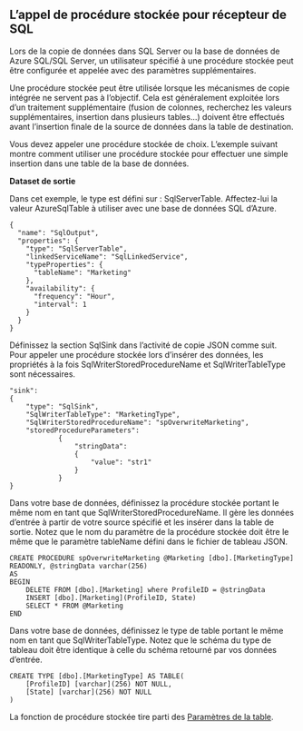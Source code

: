 ## <a name="invoking-stored-procedure-for-sql-sink"></a>L’appel de procédure stockée pour récepteur de SQL

Lors de la copie de données dans SQL Server ou la base de données de Azure SQL/SQL Server, un utilisateur spécifié à une procédure stockée peut être configurée et appelée avec des paramètres supplémentaires. 

Une procédure stockée peut être utilisée lorsque les mécanismes de copie intégrée ne servent pas à l’objectif. Cela est généralement exploitée lors d’un traitement supplémentaire (fusion de colonnes, recherchez les valeurs supplémentaires, insertion dans plusieurs tables...) doivent être effectués avant l’insertion finale de la source de données dans la table de destination. 

Vous devez appeler une procédure stockée de choix. L’exemple suivant montre comment utiliser une procédure stockée pour effectuer une simple insertion dans une table de la base de données. 

**Dataset de sortie**

Dans cet exemple, le type est défini sur : SqlServerTable. Affectez-lui la valeur AzureSqlTable à utiliser avec une base de données SQL d’Azure. 

    {
      "name": "SqlOutput",
      "properties": {
        "type": "SqlServerTable",
        "linkedServiceName": "SqlLinkedService",
        "typeProperties": {
          "tableName": "Marketing"
        },
        "availability": {
          "frequency": "Hour",
          "interval": 1
        }
      }
    }
    
Définissez la section SqlSink dans l’activité de copie JSON comme suit. Pour appeler une procédure stockée lors d’insérer des données, les propriétés à la fois SqlWriterStoredProcedureName et SqlWriterTableType sont nécessaires.

    "sink":
    {
        "type": "SqlSink",
        "SqlWriterTableType": "MarketingType",
        "SqlWriterStoredProcedureName": "spOverwriteMarketing", 
        "storedProcedureParameters":
                {
                    "stringData": 
                    {
                        "value": "str1"     
                    }
                }
    }

Dans votre base de données, définissez la procédure stockée portant le même nom en tant que SqlWriterStoredProcedureName. Il gère les données d’entrée à partir de votre source spécifié et les insérer dans la table de sortie. Notez que le nom du paramètre de la procédure stockée doit être le même que le paramètre tableName défini dans le fichier de tableau JSON.

    CREATE PROCEDURE spOverwriteMarketing @Marketing [dbo].[MarketingType] READONLY, @stringData varchar(256)
    AS
    BEGIN
        DELETE FROM [dbo].[Marketing] where ProfileID = @stringData
        INSERT [dbo].[Marketing](ProfileID, State)
        SELECT * FROM @Marketing
    END

Dans votre base de données, définissez le type de table portant le même nom en tant que SqlWriterTableType. Notez que le schéma du type de tableau doit être identique à celle du schéma retourné par vos données d’entrée.

    CREATE TYPE [dbo].[MarketingType] AS TABLE(
        [ProfileID] [varchar](256) NOT NULL,
        [State] [varchar](256) NOT NULL
    )

La fonction de procédure stockée tire parti des [Paramètres de la table](https://msdn.microsoft.com/library/bb675163.aspx).